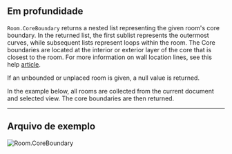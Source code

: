 ## Em profundidade
`Room.CoreBoundary` returns a nested list representing the given room's core boundary. In the returned list, the first sublist represents the outermost curves, while subsequent lists represent loops within the room. The Core boundaries are located at the interior or exterior layer of the core that is closest to the room. For more information on wall location lines, see this help [article](https://help.autodesk.com/view/RVT/2024/ENU/?guid=GUID-0BB62832-36DD-4E06-A9D4-EE98CE0FCF89).

If an unbounded or unplaced room is given, a null value is returned.

In the example below, all rooms are collected from the current document and selected view. The core boundaries are then returned.
___
## Arquivo de exemplo

![Room.CoreBoundary](./Revit.Elements.Room.CoreBoundary_img.jpg)
